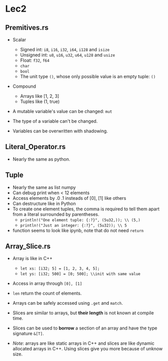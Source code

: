 # Lec2
## Premitives.rs
+ Scalar 
    + Signed int: `i8`, `i16`, `i32`, `i64`, `i128` and `isize`
    + Unsigned int: `u8`, `u16`, `u32`, `u64`, `u128` and `usize`
    + Float: `f32`, `f64`
    + `char`
    + `bool`
    + The unit type `()`, whose only possible value is an empty tuple: `()`
+ Compound
    + Arrays like [1, 2, 3]
    + Tuples like (1, true)

+ A mutable variable's value can be changed: `mut`
+ The type of a variable can't be changed.
+ Variables can be overwritten with shadowing.

## Literal_Operator.rs
+ Nearly the same as python. 

## Tuple
+ Nearly the same as list numpy
+ Can debug print when < 12 elements
+ Access elements by .0 .1 insteads of [0], [1] like others
+ Can destructure like in Python
+ To create one element tuples, the comma is required to tell them apart from a literal surrounded by parentheses. 
    + `println!("One element tuple: {:?}", (5u32,)); \\ (5,)`
    + `println!("Just an integer: {:?}", (5u32)); \\ 5`
+ function seems to look like ipynb, note that do not need `return`

## Array_Slice.rs
+ Array is like in C++
    + `let xs: [i32; 5] = [1, 2, 3, 4, 5];`
    + `let ys: [i32; 500] = [0; 500]; \\init with same value` 
+ Access in array through `[0], [1]`
+ `len` return the count of elements.
+ Arrays can be safely accessed using `.get` and `match`.

+ Slices are similar to arrays, but **their length** is not known at compile time.
+ Slices can be used to **borrow** a section of an array and have the type signature `&[T]`.

+ *Note*: arrays are like static arrays in C++ and slices are like dynamic allocated arrays in C++. Using slices give you more because of unknow size.
